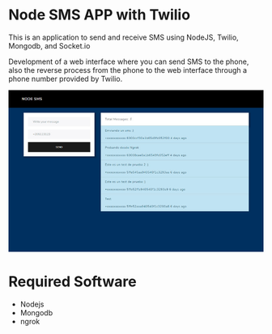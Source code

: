 # Node SMS APP with Twilio
This is an application to send and receive SMS using NodeJS, Twilio, Mongodb, and Socket.io

Development of a web interface where you can send SMS to the phone, also the reverse process from the phone to the web interface through a phone number provided by Twilio.

![](./nodejs-twilio.jpg)

# Required Software
* Nodejs
* Mongodb
* ngrok